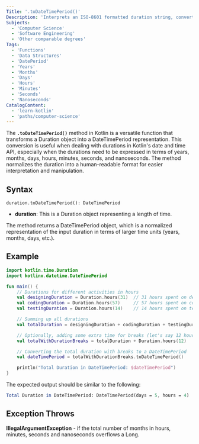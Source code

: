 ```yaml
---
Title: '.toDateTimePeriod()'
Description: 'Interprets an ISO-8601 formatted duration string, converting it into a DateTimePeriod object. In cases where the string's time components are either missing or amount to zero, the function yields a DatePeriod instead.'
Subjects:
  - 'Computer Science'
  - 'Software Engineering'
  - 'Other comparable degrees'
Tags:
  - 'Functions'
  - 'Data Structures'
  - 'DatePeriod'
  - 'Years'
  - 'Months'
  - 'Days'
  - 'Hours'
  - 'Minutes'
  - 'Seconds'
  - 'Nanoseconds'
CatalogContent:
  - 'learn-kotlin'
  - 'paths/computer-science'
---
```


The **`.toDateTimePeriod()`** method in Kotlin is a versatile function that transforms a Duration object into a DateTimePeriod representation. This conversion is useful when dealing with durations in Kotlin's date and time API, especially when the durations need to be expressed in terms of years, months, days, hours, minutes, seconds, and nanoseconds. The method normalizes the duration into a human-readable format for easier interpretation and manipulation.

## Syntax

```pseudo
duration.toDateTimePeriod(): DateTimePeriod
```

+ **duration**: This is a Duration object representing a length of time.

The method returns a DateTimePeriod object, which is a normalized representation of the input duration in terms of larger time units (years, months, days, etc.).

## Example

```kotlin
import kotlin.time.Duration
import kotlinx.datetime.DateTimePeriod

fun main() {
    // Durations for different activities in hours
    val designingDuration = Duration.hours(31)  // 31 hours spent on designing
    val codingDuration = Duration.hours(57)     // 57 hours spent on coding
    val testingDuration = Duration.hours(14)    // 14 hours spent on testing

    // Summing up all durations
    val totalDuration = designingDuration + codingDuration + testingDuration

    // Optionally, adding some extra time for breaks (let's say 12 hours)
    val totalWithDurationBreaks = totalDuration + Duration.hours(12)

    // Converting the total duration with breaks to a DateTimePeriod
    val dateTimePeriod = totalWithDurationBreaks.toDateTimePeriod()

    println("Total Duration in DateTimePeriod: $dateTimePeriod")
}
```
The expected output should be similar to the following:
```mathematica
Total Duration in DateTimePeriod: DateTimePeriod(days = 5, hours = 4)
```

## Exception Throws
**IllegalArgumentException** - if the total number of months in hours, minutes, seconds and nanoseconds overflows a Long.
